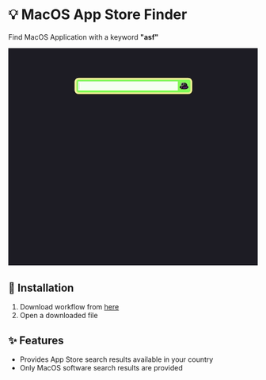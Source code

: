 # 💡 MacOS App Store Finder

Find MacOS Application with a keyword **"asf"**

![demo](assets/demo.gif)

## 🔨 Installation
1. Download workflow from [here](https://github.com/DoonDoony/alfred-workflow-app-store-finder/releases/latest/download/appstorefinder.alfredworkflow)
2. Open a downloaded file

## ✨ Features
- Provides App Store search results available in your country
- Only MacOS software search results are provided
